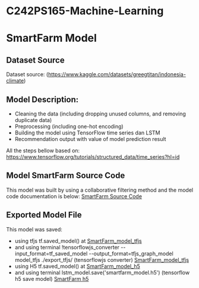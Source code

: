 # C242PS165-Machine-Learning
# SmartFarm Model

## Dataset Source
Dataset source: (https://www.kaggle.com/datasets/greegtitan/indonesia-climate)


## Model Description:
- Cleaning the data (including dropping unused columns, and removing duplicate data)
- Preprocessing (including one-hot encoding)
- Building the model using TensorFlow time series dan LSTM
- Recommendation output with value of model prediction result

All the steps bellow based on: https://www.tensorflow.org/tutorials/structured_data/time_series?hl=id


## Model SmartFarm Source Code
This model was built by using a collaborative filtering method and the model code documentation is below:
[SmartFarm Source Code](https://github.com/C242PS165/C242PS165-Machine-Learning/blob/85c1959f52b6f0886aeb373dae14162b2016b359/SmartFarm-climate.ipynb) 


## Exported Model File
This model was saved:
- using tfjs tf.saved_model() at [SmartFarm_model_tfjs](https://github.com/C242PS165/C242PS165-Machine-Learning/tree/85c1959f52b6f0886aeb373dae14162b2016b359/SmartFarm_model_tfjs)
- and using terminal !tensorflowjs_converter --input_format=tf_saved_model --output_format=tfjs_graph_model model_tfjs ./export_tfjs/ (tensorflowjs converter) [SmartFarm_model_tfjs](https://github.com/C242PS165/C242PS165-Machine-Learning/tree/85c1959f52b6f0886aeb373dae14162b2016b359/SmartFarm_model_tfjs)
- using H5 tf.saved_model() at [SmartFarm_model_h5](https://github.com/C242PS165/C242PS165-Machine-Learning/blob/4973fe0325d0c89c2efb081a8a32ceb06c96d3dd/SmartFarm_model_H5/smartfarm_model.h5)
- and using terminal lstm_model.save('smartfarm_model.h5') (tensorflow h5 save model) [SmartFarm h5](https://github.com/C242PS165/C242PS165-Machine-Learning/tree/4973fe0325d0c89c2efb081a8a32ceb06c96d3dd/SmartFarm_model_H5)
